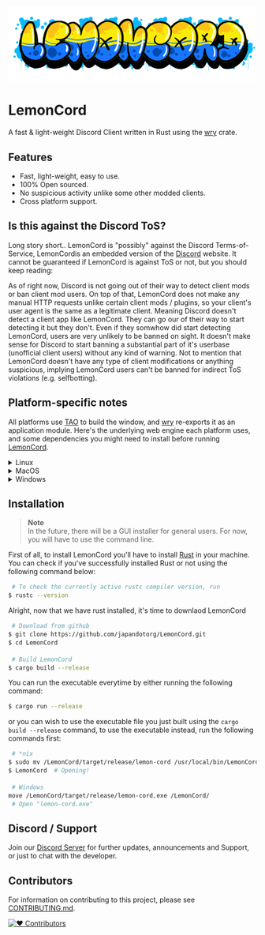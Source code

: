 <img src="./assets/docs/banner.png">

# LemonCord
A fast & light-weight Discord Client written in Rust using the [wry](https://docs.rs/wry/) crate.

## Features
- Fast, light-weight, easy to use.
- 100% Open sourced.
- No suspicious activity unlike some other modded clients.
- Cross platform support.

## Is this against the Discord ToS?
Long story short.. LemonCord is "possibly" against the Discord Terms-of-Service, LemonCordis an embedded version of the [Discord](https://discord.com/app) website. It cannot be guaranteed if LemonCord is against ToS or not, but you should keep reading:

As of right now, Discord is not going out of their way to detect client mods or ban client mod users. On top of that, LemonCord does not make any manual HTTP requests unlike certain client mods / plugins, so your client's user agent is the same as a legitimate client. Meaning Discord doesn't detect a client app like LemonCord. They can go our of their way to start detecting it but they don't. Even if they somwhow did start detecting LemonCord, users are very unlikely to be banned on sight. It doesn't make sense for Discord to start banning a substantial part of it's userbase (unofficial client users) without any kind of warning. Not to mention that LemonCord doesn't have any type of client modifications or anything suspicious, implying LemonCord users can't be banned for indirect ToS violations (e.g. selfbotting).

## Platform-specific notes
All platforms use [TAO](https://github.com/tauri-apps/tao) to build the window, and [wry](https://github.com/tauri-apps/wry) re-exports it as an application module. Here's the underlying web engine each platform uses, and some dependencies you might need to install before running [LemonCord](https://github.com/japandotorg/LemonCord).

<details>
<summary> Linux </summary>
Tao uses [gtk-rs](https://gtk-rs.org/) and it's related libraries for window creation and wry also needs [WebKitGTK](https://webkitgtk.org/) for WebView. So please make sure the following packages are installed:

**Arch based distrobutions:**
```sh
$ sudo pacman -Syu webkit2gtk-4.1 libappindicator-gtk3
```

The `libayatana-indicator` package can be installed from the Arch User Repository (AUR).

**Debain based distrobutions**
```sh
$ sudo apt install libwebkit2gtk-4.1-dev libayatana-appindicator3-dev
```

**Fedora:**
```sh
$ sudo dnf install gtk3-devel webkit2gtk4.1-devel libappindicator-gtk3-devel
```

Fedora does not have the Ayatana package yet, so you need to use the GTK one.

</details>

<details>

<summary> MacOS </summary>

WebKit is native on macOS so everything should be fine.

If you are cross-compiling for macOS using [osxcross](https://github.com/tpoechtrager/osxcross) and encounter a runtime panic like Class with name `WKWebViewConfiguration could not be found` it's possible that `WebKit.framework` has not been linked correctly, to fix this set the `RUSTFLAGS` environment variable:
```sh
RUSTFLAGS="-l framework=WebKit" cargo build --target=x86_64-apple-darwin --release
```

</details>

<details>
<summary> Windows </summary>

WebView2 provided by Microsoft Edge Chromium is used. So wry supports Windows 7, 8, 10 and 11.

</details>

## Installation

> **Note**  
> In the future, there will be a GUI installer for general users. For now, you will have to use the
> command line.

First of all, to install LemonCord you'll have to install [Rust](https://rustup.rs/) in your machine.
You can check if you've successfully installed Rust or not using the following command below:
```sh
 # To check the currently active rustc compiler version, run
$ rustc --version
```

Alright, now that we have rust installed, it's time to downlaod LemonCord
```sh
 # Download from github
$ git clone https://github.com/japandotorg/LemonCord.git
$ cd LemonCord
 
 # Build LemonCord
$ cargo build --release
```

You can run the executable everytime by either running the following command:
```sh
$ cargo run --release
```
or you can wish to use the executable file you just built using the `cargo build --release` command, to use the executable instead, run the following commands first:
```sh
 # *nix
$ sudo mv /LemonCord/target/release/lemon-cord /usr/local/bin/LemonCord
$ LemonCord  # Opening!

 # Windows
move /LemonCord/target/release/lemon-cord.exe /LemonCord/
 # Open "lemon-cord.exe"
```

## Discord / Support

Join our [Discord Server](https://melonbot.io/support) for further updates, announcements and Support, or just to chat with the developer.

## Contributors

For information on contributing to this project, please see [CONTRIBUTING.md](/CONTRIBUTING.md).

[![♥ Contributors][contributors-image]][contributors-link]

[contributors-image]: https://contrib.rocks/image?repo=japandotorg/LemonCord
[contributors-link]: https://github.com/japandotorg/LemonCord/graphs/contributors
